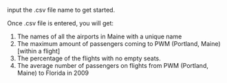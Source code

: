 input the .csv file name to get started.

Once .csv file is entered, you will get:
1. The names of all the airports in Maine with a unique name
2. The maximum amount of passengers coming to PWM (Portland, Maine) [within a flight]
3. The percentage of the flights with no empty seats.
4. The average number of passengers on flights from PWM (Portland, Maine) to Florida in 2009
